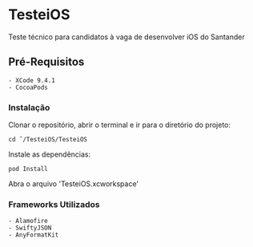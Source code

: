 # TesteiOS

Teste técnico para candidatos à vaga de desenvolver iOS do Santander

## Pré-Requisitos

	- XCode 9.4.1
	- CocoaPods

### Instalação

Clonar o repositório, abrir o terminal e ir para o diretório do projeto:

```
cd ˜/TesteiOS/TesteiOS
```

Instale as dependências:

```
pod Install
```

Abra o arquivo 'TesteiOS.xcworkspace'

### Frameworks Utilizados

	- Alamofire
	- SwiftyJSON
	- AnyFormatKit


